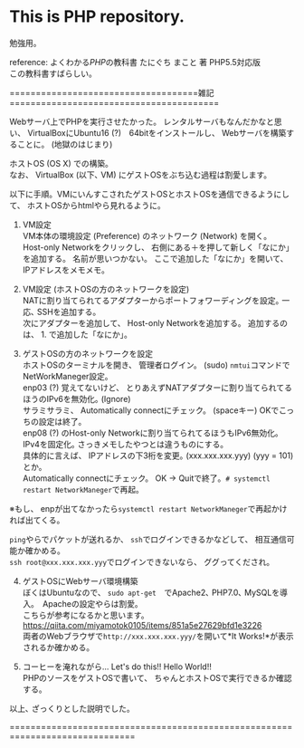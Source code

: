 # This is PHP repository.  

勉強用。

reference: よくわかる*PHP*の教科書 たにぐち まこと 著 PHP5.5対応版  
この教科書すばらしい。  

====================================雑記========================================

Webサーバ上でPHPを実行させたかった。 レンタルサーバもなんだかなと思い、 VirtualBoxにUbuntu16 (?)　64bitをインストールし、 Webサーバを構築することに。 (地獄のはじまり)

ホストOS (OS X) での構築｡  
なお、 VirtualBox (以下､ VM) にゲストOSをぶち込む過程は割愛します。

以下に手順。VMにいんすこされたゲストOSとホストOSを通信できるようにして、 ホストOSからhtmlやら見れるように。

1. VM設定  
VM本体の環境設定 (Preference) のネットワーク (Network) を開く。  
Host-only Networkをクリックし、 右側にある＋を押して新しく「なにか」を追加する。 名前が思いつかない。 ここで追加した「なにか」を開いて、 IPアドレスをメモメモ。  

2. VM設定 (ホストOSの方のネットワークを設定)  
NATに割り当てられてるアダプターからポートフォワーディングを設定｡ 一応､ SSHを追加する。  
次にアダプターを追加して、 Host-only Networkを追加する。 追加するのは、 1. で追加した「なにか」。  

3. ゲストOSの方のネットワークを設定  
ホストOSのターミナルを開き、 管理者ログイン。 (sudo) `nmtui`コマンドでNetWorkManeger設定｡  
enp03 (?) 覚えてないけど、 とりあえずNATアダプターに割り当てられてるほうのIPv6を無効化｡ (Ignore)  
サラミサラミ、 Automatically connectにチェック。 (spaceキー) OKでこっちの設定は終了｡  
enp08 (?) のHost-only Networkに割り当てられてるほうもIPv6無効化｡   
IPv4を固定化｡ さっきメモしたやつとは違うものにする。  
具体的に言えば、 IPアドレスの下3桁を変更｡ (xxx.xxx.xxx.yyy) (yyy = 101) とか。  
Automatically connectにチェック。 OK -> Quitで終了。`# systemctl restart NetworkManeger`で再起｡  

※もし、 enpが出てなかったら`systemctl restart NetworkManeger`で再起かければ出てくる。  

`ping`やらでパケットが送れるか、 `ssh`でログインできるかなどして、 相互通信可能か確かめる。  
`ssh root@xxx.xxx.xxx.yyy`でログインできないなら、 ググってくだされ｡  

4. ゲストOSにWebサーバ環境構築  
ぼくはUbuntuなので、 `sudo apt-get`　でApache2､ PHP7.0､ MySQLを導入｡　Apacheの設定やらは割愛｡  
こちらが参考になるかと思います。  
<https://qiita.com/miyamotok0105/items/851a5e27629bfd1e3226>  
両者のWebブラウザで`http://xxx.xxx.xxx.yyy/`を開いて*It Works!*が表示されるか確かめる。  

5. コーヒーを淹れながら... Let's do this!! Hello World!!  
PHPのソースをゲストOSで書いて、 ちゃんとホストOSで実行できるか確認する。  

以上､ ざっくりとした説明でした。

==============================================================================












